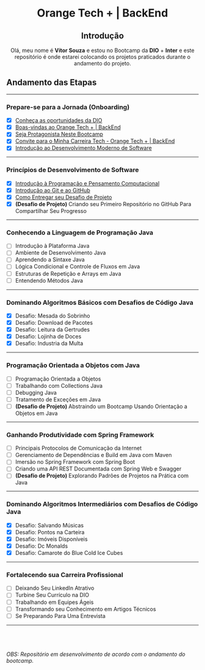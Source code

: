# <p align="center">Orange Tech + | BackEnd</p>

<div align="center">

## Introdução
Olá, meu nome é **Vítor Souza** e estou no Bootcamp da  **DIO** + **Inter** e este repositório é onde estarei colocando os projetos praticados durante o  andamento do projeto.

</div>

## Andamento das Etapas


---
### Prepare-se para a Jornada (Onboarding)
- [x] [Conheça as oportunidades da DIO](https://www.dio.me/certificate/ADD6C169/share)
- [x] [Boas-vindas ao Orange Tech + | BackEnd](https://www.dio.me/certificate/38A33C82/share)
- [x] [Seja Protagonista Neste Bootcamp](https://www.dio.me/certificate/DAD7C2A1/share)
- [x] [Convite para o Minha Carreira Tech - Orange Tech + | BackEnd](https://www.dio.me/certificate/20676594/share)
- [x] [Introdução ao Desenvolvimento Moderno de Software](https://www.dio.me/certificate/2988B12A/share)
---
### Princípios de Desenvolvimento de Software
- [x] [Introdução à Programação e Pensamento Computacional](https://www.dio.me/certificate/B49AFA4F/share)
- [x] [Introdução ao Git e ao GitHub](https://www.dio.me/certificate/09869892/share)
- [x] [Como Entregar seu Desafio de Projeto](https://certificates.digitalinnovation.one/687DF62B)
- [x] <strong>(Desafio de Projeto)</strong> Criando seu Primeiro Repositório no GitHub Para Compartilhar Seu Progresso
---
### Conhecendo a Linguagem de Programação Java
- [ ] Introdução à Plataforma Java
- [ ] Ambiente de Desenvolvimento Java
- [ ] Aprendendo a Sintaxe Java
- [ ] Lógica Condicional e Controle de Fluxos em Java
- [ ] Estruturas de Repetição e Arrays em Java
- [ ] Entendendo Métodos Java
---
### Dominando Algoritmos Básicos com Desafios de Código Java
- [x] Desafio: Mesada do Sobrinho
- [x] Desafio: Download de Pacotes
- [x] Desafio: Leitura da Gertrudes
- [x] Desafio: Lojinha de Doces
- [x] Desafio: Industria da Multa
---
### Programação Orientada a Objetos com Java
- [ ] Programação Orientada a Objetos
- [ ] Trabalhando com Collections Java
- [ ] Debugging Java
- [ ] Tratamento de Exceções em Java
- [ ] <strong>(Desafio de Projeto)</strong> Abstraindo um Bootcamp Usando Orientação a Objetos em Java
---
### Ganhando Produtividade com Spring Framework
- [ ] Principais Protocolos de Comunicação da Internet
- [ ] Gerenciamento de Dependências e Build em Java com Maven
- [ ] Imersão no Spring Framework com Spring Boot
- [ ] Criando uma API REST Documentada com Spring Web e Swagger
- [ ] <strong>(Desafio de Projeto)</strong> Explorando Padrões de Projetos na Prática com Java
---
### Dominando Algoritmos Intermediários com Desafios de Código Java
- [x] Desafio: Salvando Músicas
- [x] Desafio: Pontos na Carteira
- [x] Desafio: Imóveis Disponíveis
- [x] Desafio: Dc Monalds
- [x] Desafio: Camarote do Blue Cold Ice Cubes
---
### Fortalecendo sua Carreira Profissional
- [ ] Deixando Seu LinkedIn Atrativo
- [ ] Turbine Seu Currículo na DIO
- [ ] Trabalhando em Equipes Ágeis
- [ ] Transformando seu Conhecimento em Artigos Técnicos
- [ ] Se Preparando Para Uma Entrevista
---


<br></br>
###### OBS: Repositório em desenvolvimento de acordo com o andamento do bootcamp.
